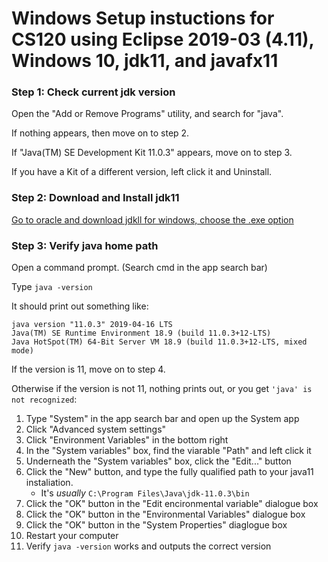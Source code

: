 # Windows Setup instuctions for CS120 using Eclipse 2019-03 (4.11), Windows 10, jdk11, and javafx11

### Step 1: Check current jdk version

Open the "Add or Remove Programs" utility, and search for "java".

If nothing appears, then move on to step 2.

If "Java(TM) SE Development Kit 11.0.3" appears, move on to step 3.

If you have a Kit of a different version, left click it and Uninstall.

  
### Step 2: Download and Install jdk11

[Go to oracle and download jdkll for windows, choose the .exe option][1]

### Step 3: Verify java home path

Open a command prompt. (Search cmd in the app search bar)

Type `java -version`

It should print out something like:

```
java version "11.0.3" 2019-04-16 LTS
Java(TM) SE Runtime Environment 18.9 (build 11.0.3+12-LTS)
Java HotSpot(TM) 64-Bit Server VM 18.9 (build 11.0.3+12-LTS, mixed mode)
```
If the version is 11, move on to step 4.

Otherwise if the version is not 11, nothing prints out, or you get `'java' is not recognized`:

1. Type "System" in the app search bar and open up the System app
2. Click "Advanced system settings"
3. Click "Environment Variables" in the bottom right
4. In the "System variables" box, find the viarable "Path" and left click it
5. Underneath the "System variables" box, click the "Edit..." button
6. Click the "New" button, and type the fully qualified path to your java11 instaliation.
    * It's _usually_ `C:\Program Files\Java\jdk-11.0.3\bin`
7. Click the "OK" button in the "Edit encironmental variable" dialogue box
8. Click the "OK" button in the "Environmental Variables" dialogue box
9. Click the "OK" button in the "System Properties" diaglogue box
10. Restart your computer
11. Verify `java -version` works and outputs the correct version

  [1]: https://www.oracle.com/technetwork/java/javase/downloads/jdk11-downloads-5066655.html
